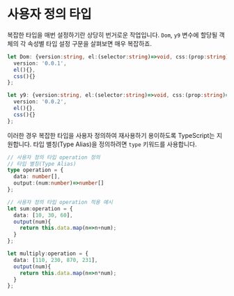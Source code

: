 # 사용자 정의 타입

복잡한 타입을 매번 설정하기란 상당히 번거로운 작업입니다. `Dom`, `y9` 변수에 할당될 객체의 각 속성별 타입 설정 구문을 살펴보면 매우 복잡하죠.

```typescript
let Dom: {version:string, el:(selector:string)=>void, css:(prop:string)=>void} = {
  version: '0.0.1',
  el(){},
  css(){}
};

let y9: {version:string, el:(selector:string)=>void, css:(prop:string)=>void} = {
  version: '0.0.2',
  el(){},
  css(){}
};
```

이러한 경우 복잡한 타입을 사용자 정의하여 재사용하기 용이하도록 TypeScript는 지원합니다. 타입 별칭\(Type Alias\)을 정의하려면 `type` 키워드를 사용합니다.

```typescript
// 사용자 정의 타입 operation 정의
// 타입 별칭(Type Alias)
type operation = {
  data: number[],
  output:(num:number)=>number[]
};

// 사용자 정의 타입 operation 적용 예시
let sum:operation = {
  data: [10, 30, 60],
  output(num){
    return this.data.map(n=>n+num);
  }
};

let multiply:operation = {
  data: [110, 230, 870, 231],
  output(num){
    return this.data.map(n=>n*num);
  }
};
```

